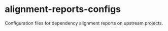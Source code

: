 # alignment-reports-configs
Configuration files for dependency alignment reports on upstream projects.
